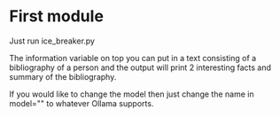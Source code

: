 # First module
Just run ice_breaker.py

The information variable on top you can put in a text consisting of a bibliography of a person and the output will print 2 interesting facts and summary of the bibliography. 

If you would like to change the model then just change the name in model="" to whatever Ollama supports. 
